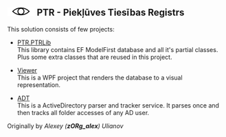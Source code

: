 ## ![Logo](Logo.png) PTR - Piekļūves Tiesības Registrs

This solution consists of few projects:
* [PTR.PTRLib]()  
	This library contains EF ModelFirst database and all it's partial
	classes. Plus some extra classes that are reused in this project.

* [Viewer](Viewer/PTR_Viewer_Manual.md)  
	This is a WPF project that renders the database to a visual
	representation.

* [ADT](PTR_ADT.md)  
	This is a ActiveDirectory parser and tracker service. It parses
	once and then tracks all folder accesses of any AD user.

Originally by _Alexey (**zORg_alex**) Ulianov_
